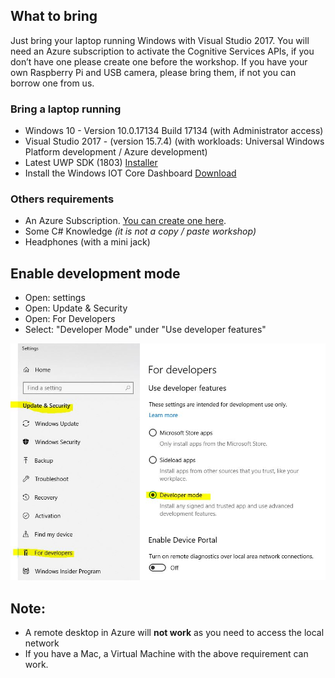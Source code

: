 ## What to bring
Just bring your laptop running Windows with Visual Studio 2017. You will need an Azure subscription to activate the Cognitive Services APIs, if you don’t have one please create one before the workshop. If you have your own Raspberry Pi and USB camera, please bring them, if not you can borrow one from us.

### Bring a laptop running
- Windows 10 - Version	10.0.17134 Build 17134 (with Administrator access)
- Visual Studio 2017 -  (version 15.7.4) (with workloads: Universal Windows Platform development / Azure development)
- Latest UWP SDK (1803) [Installer](https://developer.microsoft.com/nl-nl/windows/downloads/windows-10-sdk)
- Install the Windows IOT Core Dashboard [Download](http://go.microsoft.com/fwlink/?LinkID=708576)

### Others requirements
 - An Azure Subscription. [You can create one here](https://azure.microsoft.com/en-us/free/).
 - Some C# Knowledge *(it is not a copy / paste workshop)*
 - Headphones (with a mini jack)
 
## Enable development mode 
 - Open: settings
 - Open: Update & Security
 - Open: For Developers
 - Select: "Developer Mode" under "Use developer features"
 
![](Assets/img_0001.jpg)

## Note:
 - A remote desktop in Azure will **not work** as you need to access the local network
 - If you have a Mac, a Virtual Machine with the above requirement can work.

